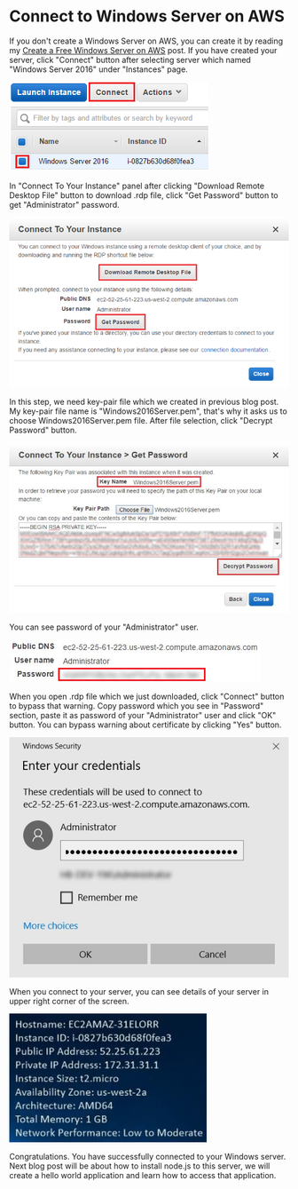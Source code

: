 # Connect to Windows Server on AWS

If you don't create a Windows Server on AWS, you can create it by reading my [Create a Free Windows Server on AWS](http://dogukandemir.com/en/create-a-free-windows-server-on-aws/) post. If you have created your server, click "Connect" button after selecting server which named "Windows Server 2016" under "Instances" page.

![Connect](https://raw.githubusercontent.com/dogukandemir/blog-posts/master/en/connect-to-windows-server-on-aws/images/connect-button.png)



In "Connect To Your Instance" panel after clicking "Download Remote Desktop File" button to download .rdp file, click "Get Password" button to get "Administrator" password.

![Connect To Your Instance](https://raw.githubusercontent.com/dogukandemir/blog-posts/master/en/connect-to-windows-server-on-aws/images/connect-to-your-instance.png)



In this step, we need key-pair file which we created in previous blog post. My key-pair file name is "Windows2016Server.pem", that's why it asks us to choose Windows2016Server.pem file. After file selection, click "Decrypt Password" button.

![Decrypt Password](https://raw.githubusercontent.com/dogukandemir/blog-posts/master/en/connect-to-windows-server-on-aws/images/connect-to-your-instance-get-password.png)



You can see password of your "Administrator" user.

![Username Password](https://raw.githubusercontent.com/dogukandemir/blog-posts/master/en/connect-to-windows-server-on-aws/images/username-password.png)



When you open .rdp file which we just downloaded, click "Connect" button to bypass that warning. Copy password which you see in "Password" section, paste it as password of your "Administrator" user and click "OK" button. You can bypass warning about certificate by clicking "Yes" button.

![Enter Your Credentials](https://raw.githubusercontent.com/dogukandemir/blog-posts/master/en/connect-to-windows-server-on-aws/images/enter-your-credentials.png)



When you connect to your server, you can see details of your server in upper right corner of the screen.

![Server Details](https://raw.githubusercontent.com/dogukandemir/blog-posts/master/en/connect-to-windows-server-on-aws/images/server-details.png)



Congratulations. You have successfully connected to your Windows server. Next blog post will be about how to install node.js to this server, we will create a hello world application and learn how to access that application.